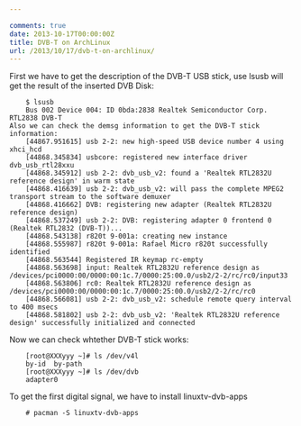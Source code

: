 ```yaml
---

comments: true
date: 2013-10-17T00:00:00Z
title: DVB-T on ArchLinux
url: /2013/10/17/dvb-t-on-archlinux/
---
```


First we have to get the description of the DVB-T USB stick, use lsusb will get the result of the inserted DVB Disk:  

```
	$ lsusb
	Bus 002 Device 004: ID 0bda:2838 Realtek Semiconductor Corp. RTL2838 DVB-T
Also we can check the demsg information to get the DVB-T stick information:  
	[44867.951615] usb 2-2: new high-speed USB device number 4 using xhci_hcd
	[44868.345834] usbcore: registered new interface driver dvb_usb_rtl28xxu
	[44868.345912] usb 2-2: dvb_usb_v2: found a 'Realtek RTL2832U reference design' in warm state
	[44868.416639] usb 2-2: dvb_usb_v2: will pass the complete MPEG2 transport stream to the software demuxer
	[44868.416662] DVB: registering new adapter (Realtek RTL2832U reference design)
	[44868.537249] usb 2-2: DVB: registering adapter 0 frontend 0 (Realtek RTL2832 (DVB-T))...
	[44868.543138] r820t 9-001a: creating new instance
	[44868.555987] r820t 9-001a: Rafael Micro r820t successfully identified
	[44868.563544] Registered IR keymap rc-empty
	[44868.563698] input: Realtek RTL2832U reference design as /devices/pci0000:00/0000:00:1c.7/0000:25:00.0/usb2/2-2/rc/rc0/input33
	[44868.563806] rc0: Realtek RTL2832U reference design as /devices/pci0000:00/0000:00:1c.7/0000:25:00.0/usb2/2-2/rc/rc0
	[44868.566081] usb 2-2: dvb_usb_v2: schedule remote query interval to 400 msecs
	[44868.581802] usb 2-2: dvb_usb_v2: 'Realtek RTL2832U reference design' successfully initialized and connected
```

Now we can check whtether DVB-T stick works:

```
	[root@XXXyyy ~]# ls /dev/v4l
	by-id  by-path
	[root@XXXyyy ~]# ls /dev/dvb
	adapter0
```

To get the first digital signal, we have to install linuxtv-dvb-apps

```
	# pacman -S linuxtv-dvb-apps
```


